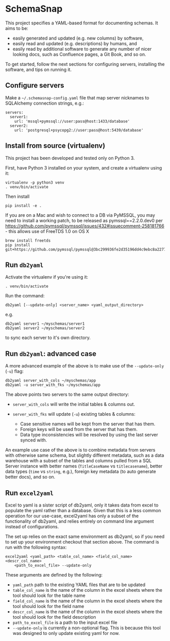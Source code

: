 # SchemaSnap

This project specifies a YAML-based format for documenting schemas. It aims to
be:

- easily generated and updated (e.g. new columns) by software,
- easily read and updated (e.g. descriptions) by humans, and
- easily read by additional software to generate any number of nicer looking
  docs, such as Confluence pages, a Git Book, and so on.

To get started, follow the next sections for configuring servers, installing the
software, and tips on running it.

## Configure servers

Make a `~/.schemasnap-config.yaml` file that map server nicknames to SQLAlchemy
connection strings, e.g.:

	servers:
	  server1:
	    url: 'mssql+pymssql://user:pass@host:1433/database'
	  server2:
	    url: 'postgresql+psycopg2://user:pass@host:5439/database'

## Install from source (virtualenv)

This project has been developed and tested only on Python 3.

First, have Python 3 installed on your system, and create a virtualenv using it:

	virtualenv -p python3 venv
	. venv/bin/activate

Then install  
	
	pip install -e .

If you are on a Mac and wish to connect to a DB via PyMSSQL, you may need to
install a working patch, to be released as pymssql==2.2.0.dev0 per
https://github.com/pymssql/pymssql/issues/432#issuecomment-258181766 - this
allows use of FreeTDS 1.0 on OS X

	brew install freetds
	pip install git+https://github.com/pymssql/pymssql@3bc299936fe2d35196dd4c9ebc8a22777f0c97e6#egg=pymssql

## Run `db2yaml`

Activate the virtualenv if you're using it:

	. venv/bin/activate

Run the command:

	db2yaml [--update-only] <server_name> <yaml_output_directory>

e.g.

	db2yaml server1 ~/myschemas/server1
	db2yaml server2 ~/myschemas/server2

to sync each server to it's own directory.

## Run `db2yaml`: advanced case

A more advanced example of the above is to make use of the `--update-only`
(`-u`) flag:

	db2yaml server_with_cols ~/myschemas/app
	db2yaml -u server_with_fks ~/myschemas/app

The above points two servers to the same output directory:

- `server_with_cols` will write the initial tables & columns out.
- `server_with_fks` will update (`-u`) existing tables & columns:

	- Case sensitive names will be kept from the server that has them.
	- Foreign keys will be used from the server that has them.
	- Data type inconsistencies will be resolved by using the last server synced with.

An example use case of the above is to combine metadata from servers with
otherwise same schema, but slightly different metadata, such as a data warehouse
with a subset of the tables and columns pulled from a SQL Server instance with
better names (`TitleCaseName` vs `titlecasename`), better data types (`time` vs
`string`, e.g.), foreign key metadata (to auto generate better docs), and so on.

## Run `excel2yaml`

Excel to yaml is a sister script of db2yaml, only it takes data from excel to populate
the yaml rather than a database. Given that this is a less common operation for our
use-case, excel2yaml has only a subset of the functionality of db2yaml, and relies
entirely on command line argument instead of configurations.

The set up relies on the exact same environment as db2yaml, so if you need to set up
your environment checkout that section above. The command is run with the following
syntax:

	excel2yaml <yaml_path> <table_col_name> <field_col_name> <descr_col_name>
		<path_to_excel_file> --update-only

These arguments are defined by the following:

- `yaml_path` path to the existing YAML files that are to be updated
- `table_col_name` is the name of the column in the excel sheets where the tool should look for the table name
- `field_col_name` is the name of the column in the excel sheets where the tool should look for the field name
- `descr_col_name` is the name of the column in the excel sheets where the tool should look for the field description
- `path_to_excel_file` is a path to the input excel file
- `--update-only` is currently a non-optional flag. This is because this tool was designed to only update existing yaml for now.
